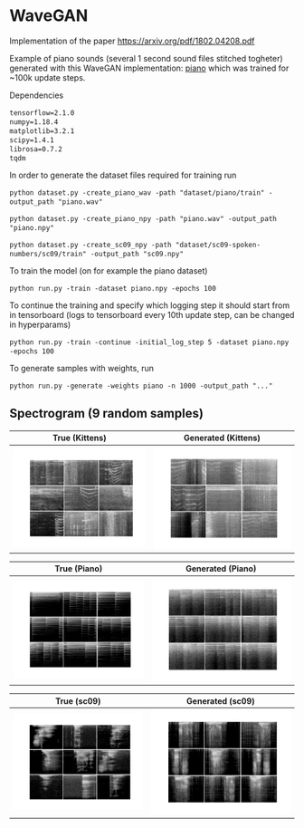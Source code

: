 # WaveGAN
Implementation of the paper https://arxiv.org/pdf/1802.04208.pdf



Example of piano sounds (several 1 second sound files stitched togheter) generated with this WaveGAN implementation: [piano](https://soundcloud.com/max-holmberg-2/generated-piano-with-wavegan/s-e8zHof7Ejbs) which was trained for ~100k update steps.

Dependencies
```
tensorflow=2.1.0
numpy=1.18.4
matplotlib=3.2.1
scipy=1.4.1
librosa=0.7.2
tqdm
```


In order to generate the dataset files required for training run
```
python dataset.py -create_piano_wav -path "dataset/piano/train" -output_path "piano.wav"
```
```
python dataset.py -create_piano_npy -path "piano.wav" -output_path "piano.npy"
```
```
python dataset.py -create_sc09_npy -path "dataset/sc09-spoken-numbers/sc09/train" -output_path "sc09.npy"
```

To train the model (on for example the piano dataset)

```
python run.py -train -dataset piano.npy -epochs 100
```

To continue the training and specify which logging step it should start from in tensorboard (logs to tensorboard every 10th update step, can be changed in hyperparams)
```
python run.py -train -continue -initial_log_step 5 -dataset piano.npy -epochs 100
```

To generate samples with weights, run
```
python run.py -generate -weights piano -n 1000 -output_path "..."
```

## Spectrogram (9 random samples)
True (Kittens)             |  Generated (Kittens)
:-------------------------:|:-------------------------:
![](spectrogram/kittens_random_spectrogram.png)   |  ![](spectrogram/kittens_gen_random_spectrogram.png)

True (Piano)             |  Generated (Piano)
:-------------------------:|:-------------------------:
![](spectrogram/piano_random_spectrogram.png)   |  ![](spectrogram/piano_gen_random_spectrogram.png)

True (sc09)             |  Generated (sc09)
:-------------------------:|:-------------------------:
![](spectrogram/sc09_random_spectrogram.png)   |  ![](spectrogram/sc09_gen_random_spectrogram.png)
